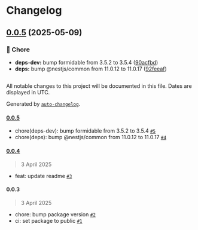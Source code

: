 # Changelog

## [0.0.5](https://github.com/evva-sfw/nest-xs3-api-client/compare/0.0.4...0.0.5) (2025-05-09)

### 🧹 Chore

* **deps-dev:** bump formidable from 3.5.2 to 3.5.4 ([90acfbd](https://github.com/evva-sfw/nest-xs3-api-client/commit/90acfbd278695f42af7733f7e410d4647a76e49e))
* **deps:** bump @nestjs/common from 11.0.12 to 11.0.17 ([92feeaf](https://github.com/evva-sfw/nest-xs3-api-client/commit/92feeaf468c32dae3413bea4b1f565418a0692f8))

##

All notable changes to this project will be documented in this file. Dates are displayed in UTC.

Generated by [`auto-changelog`](https://github.com/CookPete/auto-changelog).

#### [0.0.5](https://github.com/evva-sfw/nest-xs3-api-client/compare/0.0.4...0.0.5)

- chore(deps-dev): bump formidable from 3.5.2 to 3.5.4 [`#5`](https://github.com/evva-sfw/nest-xs3-api-client/pull/5)
- chore(deps): bump @nestjs/common from 11.0.12 to 11.0.17 [`#4`](https://github.com/evva-sfw/nest-xs3-api-client/pull/4)

#### [0.0.4](https://github.com/evva-sfw/nest-xs3-api-client/compare/0.0.3...0.0.4)

> 3 April 2025

- feat: update readme [`#3`](https://github.com/evva-sfw/nest-xs3-api-client/pull/3)

#### 0.0.3

> 3 April 2025

- chore: bump package version [`#2`](https://github.com/evva-sfw/nest-xs3-api-client/pull/2)
- ci: set package to public [`#1`](https://github.com/evva-sfw/nest-xs3-api-client/pull/1)
